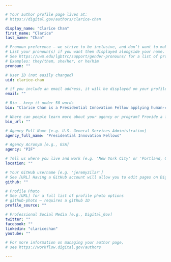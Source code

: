 ```yaml
---

# Your author profile page lives at:
# https://digital.gov/authors/clarice-chan

display_name: "Clarice Chan"
first_name: "Clarice"
last_name: "Chan"

# Pronoun preference — we strive to be inclusive, and don’t want to make assumptions on a person’s first name (be it a gender-neutral name, or is one more common in languages other than English). Learn more http://www.MyPronouns.org
# List your pronoun(s) if you want them displayed alongside your name. Leave it blank and we'll use just your name.
# See https://uwm.edu/lgbtrc/support/gender-pronouns/ for a list of pronouns
# Examples: they/them, she/her, or he/him
pronoun: ""

# User ID (not easily changed)
uid: clarice-chan

# if you include an email address, it will be displayed on your profile page
email: ""

# Bio — keep it under 50 words
bio: "Clarice Chan is a Presidential Innovation Fellow applying human-centered design to solve usability challenges at scale. With a background in product management, user-experience, and design thinking, Clarice is focused on digital transformation and service delivery modernization at the Department of Veterans Affairs."

# Where can people learn more about your agency or program? Provide a full URL [e.g. 'https://www.example.gov/']
bio_url: ""

# Agency Full Name [e.g. U.S. General Services Administration]
agency_full_name: "Presidential Innovation Fellows"

# Agency Acronym [e.g., GSA]
agency: "PIF"

# Tell us where you live and work [e.g. 'New York City' or 'Portland, OR']
location: ""

# Your GitHub username [e.g. 'jeremyzilar']
# See [URL] Having a GitHub account will allow you to edit pages on DigitalGov. The image used in your GitHub account can also be used to populate your digital.gov profile photo.
github: ""

# Profile Photo
# See [URL] for a full list of profile photo options
# github-photo — requires a github ID
profile_source: ""

# Professional Social Media [e.g., Digital_Gov]
twitter: ""
facebook: ""
linkedin: "claricechan"
youtube: ""

# For more information on managing your author page,
# see https://workflow.digital.gov/authors

---
```

